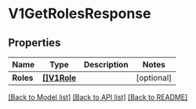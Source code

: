 # V1GetRolesResponse

## Properties

Name | Type | Description | Notes
------------ | ------------- | ------------- | -------------
**Roles** | [**[]V1Role**](v1Role.md) |  | [optional] 

[[Back to Model list]](../README.md#documentation-for-models) [[Back to API list]](../README.md#documentation-for-api-endpoints) [[Back to README]](../README.md)


